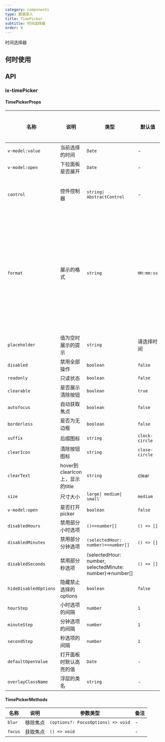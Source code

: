 ```yaml
---
category: components
type: 数据录入
title: TimePicker
subtitle: 时间选择器
order: 0
---
```


时间选择器

## 何时使用

## API

### ix-timePicker

#### TimePickerProps

 | 名称 | 说明 | 类型 | 默认值 | 全局配置 | 备注 |
 | ----- | ------ | ------ | ------- | -------- | ----- |
 | `v-model:value` | 当前选择的时间 | `Date` | - | - | - |
 | `v-model:open` | 下拉面板是否展开 | `Date` | - | - | - |
 | `control` | 控件控制器 | `string\| AbstractControl` | - | - | 当存在 control 时, 控件将由 AbstractControl 完全控制，此时 value 会失效 |
 | `format` | 展示的格式 | `string` | `HH:mm:ss` | - | 1. format的格式参考[dayjs](https://dayjs.gitee.io/docs/zh-CN/display/format) <br>2.如果传入的值有小写的`h`，如`hh:mm:ss`、`hh:mm`，会自动在后面加上a，变成`hh:mm:ss a`和`hh:mm a`，代表开启12小时进制<br>3. 会根据format的内容进行选项的展示，如`HH:mm`则不展示秒的选项 |
 | `placeholder` | 值为空时展示的提示 | `string` | 请选择时间 | - | - |
 | `disabled` | 禁用全部操作 | `boolean` |`false` | - | - |
 | `readonly` | 只读状态 |`boolean` |`false` | - | - |
 | `clearable` | 是否展示清除按钮 |`boolean` |`true` | ✅ | - |
 | `autofocus` | 自动获取焦点 |`boolean` |`false` | - | - |
 | `borderless` | 是否为无边框 |`boolean` |`false` | ✅ | - |
 | `suffix` | 后缀图标 |`string` | `clock-circle` | ✅ | - |
 | `clearIcon` | 清除按钮图标 |`string` | `close-circle` | ✅ | - |
 | `clearText` | hover到clearIcon上，显示的title |`string` | clear | ✅ | - |
 | `size` | 尺寸大小 | `large\| medium\| small` | `medium` | ✅ | - |
 | `v-model:open` | 是否打开picker |`boolean` |`false` | - | - |
 | `disabledHours` | 禁用部分小时选项 | `()=>number[]` | ``() => []`` | - | - |
 | `disabledMinutes` | 禁用部分分钟选项 | `(selectedHour: number)=>number[]` | `() => []` | - | - |
 | `disabledSeconds` | 禁用部分秒选项 | (selectedHour: number, selectedMinute: number)=>number[] | `() => []` | - | - |
 | `hideDisabledOptions` | 隐藏禁止选择的options |`boolean` |`false` | - | - |
 | `hourStep` | 小时选项的间隔 | `number` | `1` | - | - |
 | `minuteStep` | 分钟选项的间隔 | `number` | `1` | - | - |
 | `secondStep` | 秒选项的间隔 | `number` | `1` | - | - |
 | `defaultOpenValue` | 打开面板时默认高亮的值 | `Date` | - | - | 如果value不为空，则高亮value的值 |
 | `overlayClassName` | 浮层的类名 |`string` | - | - | - |

#### TimePickerMethods

| 名称 | 说明 | 参数类型 | 备注 |
| --- | --- | --- | --- |
| `blur` | 移除焦点 | `(options?: FocusOptions) => void` | - |
| `focus` | 获取焦点 | `() => void` | - |
